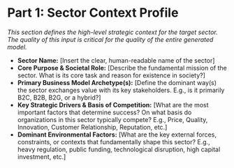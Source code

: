 # Part 1: Sector Context Profile

*This section defines the high-level strategic context for the target sector. The quality of this input is critical for the quality of the entire generated model.*

* **Sector Name:** [Insert the clear, human-readable name of the sector]
* **Core Purpose & Societal Role:** [Describe the fundamental mission of the sector. What is its core task and reason for existence in society?]
* **Primary Business Model Archetype(s):** [Define the dominant way(s) the sector exchanges value with its key stakeholders. E.g., is it primarily B2C, B2B, B2G, or a hybrid?]
* **Key Strategic Drivers & Basis of Competition:** [What are the most important factors that determine success? On what basis do organizations in this sector typically compete? E.g., Price, Quality, Innovation, Customer Relationship, Reputation, etc.]
* **Dominant Environmental Factors:** [What are the key external forces, constraints, or contexts that fundamentally shape this sector? E.g., heavy regulation, public funding, technological disruption, high capital investment, etc.]
